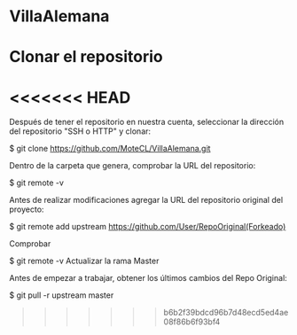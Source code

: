 # VillaAlemana
# Clonar el repositorio
<<<<<<< HEAD
=======

Después de tener el repositorio en nuestra cuenta, seleccionar la dirección del repositorio "SSH o HTTP" y clonar:

$ git clone  https://github.com/MoteCL/VillaAlemana.git 

Dentro de la carpeta que genera, comprobar la URL del repositorio:

$ git remote -v

Antes de realizar modificaciones agregar la URL del repositorio original del proyecto:

$ git remote add upstream https://github.com/User/RepoOriginal(Forkeado)

Comprobar

$ git remote -v
Actualizar la rama Master

Antes de empezar a trabajar, obtener los últimos cambios del Repo Original:

$ git pull -r upstream master
>>>>>>> b6b2f39bdcd96b7d48ecd5ed4ae08f86b6f93bf4
